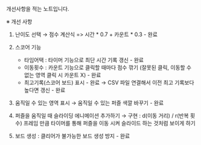 개선사항을 적는 노트입니다.

※ 개선 사항

1. 난이도 선택
→ 점수 계산식 => 시간 * 0.7 + 카운트 * 0.3 - 완료

2. 스코어 기능
   - 타임어택 : 타이머 기능으로 최단 시간 기록 갱신 - 완료
   - 이동횟수 : 카운트 기능으로 클릭할 때마다 점수 깎기 (잘못된 클릭, 이동할 수 없는 영역 클릭 시 카운트 X) - 완료
   - 최고기록(스코어 보드) 표시 - 완료
   → CSV 파일 연결해서 이전 최고 기록보다 높다면 갱신 - 완료

3. 움직일 수 있는 영역 표시
→ 움직일 수 있는 퍼즐 색깔 바꾸기 - 완료

4. 퍼즐을 움직일 때 슬라이딩 에니메이션 추가하기
→ 구현 : d(이동 거리) / r(반복 횟수) 프레임 만큼 타이머를 통해 퍼즐을 이동 시켜 슬라이드 하는 것처럼 보이게 하기

5. 보드 생성 : 클리어가 불가능한 보드 생성 방지 - 완료